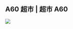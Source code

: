 ## A60 超市 | 超市 A60

<img id="a60_img" src="a60/.jpg" onclick="changePic()" />

<script>
function random(max){
  var r ,v;
  var arr = [];
  return function create(){
      if(arr.length === 0){
          for(var i = 0;i < max;i++){
              arr.push(i+1)
          }
      }
      r = Math.ceil(Math.random() * (arr.length-1));
      v = arr[r];
      if(arr.length === 1){
          arr = []
      }else{
         arr.splice(r,r);
      }

      return v;
  }
};

var srand = random(8);
function changePic() {
document.getElementById("a60_img").setAttribute("src","a60/"+srand()+".jpg"); 
};
changePic();
</script>
